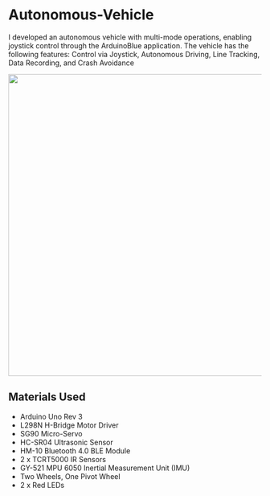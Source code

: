 # Autonomous-Vehicle
I developed an autonomous vehicle with multi-mode operations, enabling joystick control through the ArduinoBlue application. The vehicle has the following features: Control via Joystick, Autonomous Driving, Line Tracking, Data Recording, and Crash Avoidance



<img src="https://github.com/christiandi0r/Autonomous-Vehicle/assets/109180938/e9f51056-9443-47a9-8dfc-d4eca7257916" width="700" height="600">






## Materials Used
- Arduino Uno Rev 3
- L298N H-Bridge Motor Driver
- SG90 Micro-Servo
- HC-SR04 Ultrasonic Sensor
- HM-10 Bluetooth 4.0 BLE Module
- 2 x TCRT5000 IR Sensors
- GY-521 MPU 6050 Inertial Measurement Unit (IMU)
- Two Wheels, One Pivot Wheel
- 2 x Red LEDs
